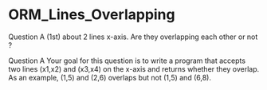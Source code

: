 # ORM_Lines_Overlapping
Question A (1st) about 2 lines x-axis. Are they overlapping each other or not ?

Question A
Your goal for this question is to write a program that accepts two lines (x1,x2) and (x3,x4) on the x-axis
and returns whether they overlap. As an example, (1,5) and (2,6) overlaps but not (1,5) and (6,8).
